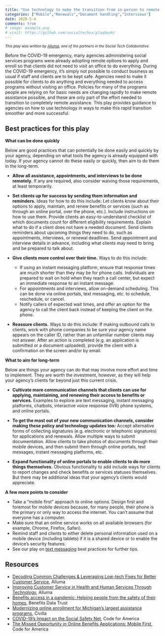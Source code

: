 ```yaml
---
title: "Use technology to make the transition from in-person to remote assistance easier"
categories: ["Mobile","Renewals","Document handling","Interviews"]
date: 2020-5-4
comments: true
# image: example.png
# visit: https://github.com/socialtechus/playbook/
---
```


<small><i>This play was written by [Alluma](alluma.org), one of the partners in the Social Tech Collaborative.</i></small>


Before the COVID-19 emergency, many agencies administering social services programs were already adopting remote options to apply and enroll so that clients did not need to visit an office to do everything. During the COVID-19 emergency, it’s simply not possible to conduct business as usual if staff and clients are to be kept safe. Agencies need to make it possible for clients to do anything and everything needed to access programs without visiting an office. Policies for many of the programs people are relying on for basic needs are changing rapidly to make remote assistance possible, and these are only part of the effort needed to transition to completely remote assistance. This play provides guidance to agencies on how to use technology in ways to make this rapid transition smoother and more successful.

## Best practices for this play
**What can be done quickly**

Below are good practices that can potentially be done easily and quickly by your agency, depending on what tools the agency is already equipped with today. If your agency cannot do these easily or quickly, then aim to do them in the long-term.

* **Allow all assistance, appointments, and interviews to be done remotely.** If any are required, also consider waiving those requirements, at least temporarily.


* **Set clients up for success by sending them information and reminders.** Ideas for how to do this include:
Let clients know about their options to apply, maintain, and renew benefits or services (such as through an online portal, over the phone, etc.). Include instructions on how to use them.
Provide clients an easy-to-understand checklist of which documents count for different eligibility requirements. Explain what to do if a client does not have a needed document.
Send clients reminders about upcoming things they need to do, such as appointments, interviews, or renewal deadlines.
Send appointment and interview details in advance, including what clients may need to bring and be prepared to talk about.

* **Give clients more control over their time.** Ways to do this include:
  - If using an instant messaging platform, ensure that response times are much shorter than they may be for phone calls. Individuals are prepared to wait on hold when they reach a call center, but expect an immediate response to an instant message.
  - For appointments and interviews, allow on-demand scheduling. This can be done via online portals, text messaging, etc. to schedule, reschedule, or cancel.
  - Notify callers of expected wait times, and offer an option for the agency to call the client back instead of keeping the client on the phone.

* **Reassure clients.** Ways to do this include:
If making outbound calls to clients, work with phone companies to be sure your agency name appears on the caller ID, rather than an unfamiliar number clients may not answer.
After an action is completed (e.g. an application is submitted or a document uploaded), provide the client with a confirmation on the screen and/or by email.

**What to aim for long-term**

Below are things your agency can do that may involve more effort and time to implement. They are worth the investment, however, as they will help your agency’s clients far beyond just this current crisis.

* **Cultivate more communication channels that clients can use for applying, maintaining, and renewing their access to benefits or services.** Examples to explore are text messaging, instant messaging platforms, chatbots, interactive voice response (IVR) phone systems, and online portals.

* **To get the most out of your new communication channels, consider making these policy and technology updates too:**
Accept alternative forms of collecting signatures (e.g. electronic or telephonic signatures) for applications and renewals.
Allow multiple ways to submit documentation. Allow clients to take photos of documents through their mobile devices, and then submit them through online portals, text messages, instant messaging platforms, etc.

* **Expand functionality of online portals to enable clients to do more things themselves.** Obvious functionality to add include ways for clients to report changes and check benefits or services statuses themselves. But there may be additional ideas that your agency’s clients would appreciate.

**A few more points to consider**
* Take a “mobile first” approach to online options. Design first and foremost for mobile devices because, for many people, their phone is the primary or only way to access the internet. You can’t assume that everyone has a computer.
* Make sure that an online service works on all available browsers (for example, Chrome, Firefox, Safari).
* Remind staff and clients to either delete personal information used on a mobile device (including tablets) if it is a shared device or to enable the device’s security features.
* See our play on [text messaging](../play-1) best practices for further tips.


## Resources

* [Decoding Common Challenges & Leveraging Low-tech Fixes for Better Customer Service](https://www.alluma.org/decoding-common-challenges-leveraging-low-tech-fixes-better-customer-service), Alluma
* [Improving Customer Service in Health and Human Services Through Technology](https://www.alluma.org/improving-customer-service-health-and-human-services-through-technology), Alluma
* [Benefits access in a pandemic: Helping people from the safety of their homes](https://bdtrust.org/benefits-access-in-a-pandemic-helping-people-from-the-safety-of-their-homes/), Benefits Data Trust
* [Modernizing online enrollment for Michigan’s largest assistance programs](https://www.civilla.com/modernizing-online-enrollment), Civilla
* [COVID-19’s Impact on the Social Safety Net](https://www.codeforamerica.org/news/covid-19s-impact-on-the-social-safety-net), Code for America
* [The Missed Opportunity in Online Benefits Applications: Mobile First](https://www.codeforamerica.org/news/the-missed-opportunity-in-online-benefits-applications-mobile-first), Code for America
